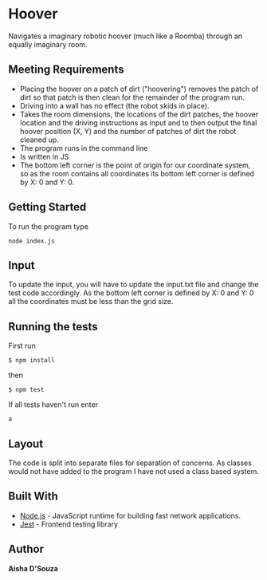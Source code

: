 # Hoover

Navigates a imaginary robotic hoover (much like a Roomba) through an equally imaginary room.

## Meeting Requirements

- Placing the hoover on a patch of dirt ("hoovering") removes the patch of dirt so that patch is then clean for the remainder of the program run.
- Driving into a wall has no effect (the robot skids in place).
- Takes the room dimensions, the locations of the dirt patches, the hoover location and the driving instructions as input and to then output the final hoover position (X, Y) and the number of patches of dirt the robot cleaned up.
- The program runs in the command line
- Is written in JS
- The bottom left corner is the point of origin for our coordinate system, so as the room contains all coordinates its bottom left corner is defined by X: 0 and Y: 0.

## Getting Started

To run the program type

```
node index.js
```

## Input

To update the input, you will have to update the input.txt file and change the test code accordingly. As the bottom left corner is defined by X: 0 and Y: 0 all the coordinates must be less than the grid size.

## Running the tests

First run

```
$ npm install
```

then

```
$ npm test
```

If all tests haven't run enter

```
a
```

## Layout

The code is split into separate files for separation of concerns. As classes would not have added to the program I have not used a class based system.

## Built With

- [Node.js](https://nodejs.org/en/) - JavaScript runtime for building fast network applications.
- [Jest](https://jestjs.io/) - Frontend testing library

## Author

**Aisha D'Souza**
